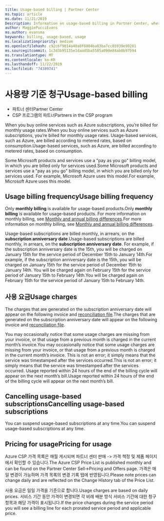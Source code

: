```yaml
---
title: Usage-based billing | Partner Center
ms.topic: article
ms.date: 11/21/2019
Description: Information on usage-based billing in Partner Center, where you're billed for monthly usage rates.
author: MaggiePucciEvans
ms.author: evansma
keywords: billing, usage-based, usage
ms.localizationpriority: medium
ms.openlocfilehash: c92c6f9014a40a0f8804ba83ba7cc85939e90281
ms.sourcegitcommit: 1c3d3b95135e1daad5ba5585a090e84ab0b97594
ms.translationtype: MT
ms.contentlocale: ko-KR
ms.lasthandoff: 11/22/2019
ms.locfileid: "74389741"
---
```

# <a name="usage-based-billing"></a><span data-ttu-id="843e8-104">사용량 기준 청구</span><span class="sxs-lookup"><span data-stu-id="843e8-104">Usage-based billing</span></span>

- <span data-ttu-id="843e8-105">파트너 센터</span><span class="sxs-lookup"><span data-stu-id="843e8-105">Partner Center</span></span>
- <span data-ttu-id="843e8-106">CSP 프로그램의 파트너</span><span class="sxs-lookup"><span data-stu-id="843e8-106">Partners in the CSP program</span></span>

<span data-ttu-id="843e8-107">When you buy online services such as Azure subscriptions, you’re billed for monthly usage rates.</span><span class="sxs-lookup"><span data-stu-id="843e8-107">When you buy online services such as Azure subscriptions, you’re billed for monthly usage rates.</span></span> <span data-ttu-id="843e8-108">Usage-based services, such as Azure, are billed according to metered rates, based on consumption.</span><span class="sxs-lookup"><span data-stu-id="843e8-108">Usage-based services, such as Azure, are billed according to metered rates, based on consumption.</span></span>

<span data-ttu-id="843e8-109">Some Microsoft products and services use a "pay as you go" billing model, in which you are billed only for services used.</span><span class="sxs-lookup"><span data-stu-id="843e8-109">Some Microsoft products and services use a "pay as you go" billing model, in which you are billed only for services used.</span></span> <span data-ttu-id="843e8-110">For example, Microsoft Azure uses this model.</span><span class="sxs-lookup"><span data-stu-id="843e8-110">For example, Microsoft Azure uses this model.</span></span> 

## <a name="usage-billing-frequency"></a><span data-ttu-id="843e8-111">Usage billing frequency</span><span class="sxs-lookup"><span data-stu-id="843e8-111">Usage billing frequency</span></span>

<span data-ttu-id="843e8-112">Only **monthly billing** is available for usage-based products.</span><span class="sxs-lookup"><span data-stu-id="843e8-112">Only **monthly billing** is available for usage-based products.</span></span> <span data-ttu-id="843e8-113">For more information on monthly billing, see [Monthly and annual billing differences](billing-annual-monthly.md).</span><span class="sxs-lookup"><span data-stu-id="843e8-113">For more information on monthly billing, see [Monthly and annual billing differences](billing-annual-monthly.md).</span></span>

<span data-ttu-id="843e8-114">Usage-based subscriptions are billed monthly, in arrears, on the **subscription anniversary date**.</span><span class="sxs-lookup"><span data-stu-id="843e8-114">Usage-based subscriptions are billed monthly, in arrears, on the **subscription anniversary date**.</span></span> <span data-ttu-id="843e8-115">For example, if the subscription anniversary date is the 15th, you will be charged on January 15th for the service period of December 15th to January 14th.</span><span class="sxs-lookup"><span data-stu-id="843e8-115">For example, if the subscription anniversary date is the 15th, you will be charged on January 15th for the service period of December 15th to January 14th.</span></span> <span data-ttu-id="843e8-116">You will be charged again on February 15th for the service period of January 15th to February 14th.</span><span class="sxs-lookup"><span data-stu-id="843e8-116">You will be charged again on February 15th for the service period of January 15th to February 14th.</span></span> 

## <a name="usage-charges"></a><span data-ttu-id="843e8-117">사용 요금</span><span class="sxs-lookup"><span data-stu-id="843e8-117">Usage charges</span></span>

<span data-ttu-id="843e8-118">The charges that are generated on the subscription anniversary date will appear on the following invoice and [reconciliation file](usage-based-recon-files.md).</span><span class="sxs-lookup"><span data-stu-id="843e8-118">The charges that are generated on the subscription anniversary date will appear on the following invoice and [reconciliation file](usage-based-recon-files.md).</span></span>

<span data-ttu-id="843e8-119">You may occasionally notice that some usage charges are missing from your invoice, or that usage from a previous month is charged in the current month’s invoice.</span><span class="sxs-lookup"><span data-stu-id="843e8-119">You may occasionally notice that some usage charges are missing from your invoice, or that usage from a previous month is charged in the current month’s invoice.</span></span> <span data-ttu-id="843e8-120">This is not an error; it simply means that the service was timestamped after the services occurred.</span><span class="sxs-lookup"><span data-stu-id="843e8-120">This is not an error; it simply means that the service was timestamped after the services occurred.</span></span> <span data-ttu-id="843e8-121">Usage reported within 24 hours of the end of the billing cycle will appear on the next month’s bill.</span><span class="sxs-lookup"><span data-stu-id="843e8-121">Usage reported within 24 hours of the end of the billing cycle will appear on the next month’s bill.</span></span>

## <a name="cancelling-usage-based-subscriptions"></a><span data-ttu-id="843e8-122">Cancelling usage-based subscriptions</span><span class="sxs-lookup"><span data-stu-id="843e8-122">Cancelling usage-based subscriptions</span></span>

<span data-ttu-id="843e8-123">You can suspend usage-based subscriptions at any time.</span><span class="sxs-lookup"><span data-stu-id="843e8-123">You can suspend usage-based subscriptions at any time.</span></span>

## <a name="pricing-for-usage"></a><span data-ttu-id="843e8-124">Pricing for usage</span><span class="sxs-lookup"><span data-stu-id="843e8-124">Pricing for usage</span></span>

<span data-ttu-id="843e8-125">Azure CSP 가격 목록은 매월 게시되며 파트너 센터 판매 -> 가격 책정 및 제품 페이지에서 확인할 수 있습니다.</span><span class="sxs-lookup"><span data-stu-id="843e8-125">The Azure CSP Price List is published monthly and can be found on the Partner Center Sell->Pricing and Offers page.</span></span> <span data-ttu-id="843e8-126">가격은 매일 변경이 가능하며 가격 목록의 변경 기록 탭에 반영됩니다.</span><span class="sxs-lookup"><span data-stu-id="843e8-126">Please note prices can change daily and are reflected on the Change History tab of the Price List.</span></span>

<span data-ttu-id="843e8-127">사용 요금은 일일 가격을 기준으로 합니다.</span><span class="sxs-lookup"><span data-stu-id="843e8-127">Usage charges are based on daily prices.</span></span> <span data-ttu-id="843e8-128">서비스 기간 동안 가격이 변경되면 각 비례 배분 방식 서비스 기간에 대한 청구 항목과 해당 가격이 표시됩니다.</span><span class="sxs-lookup"><span data-stu-id="843e8-128">If the price changes during the service period you will see a billing line for each prorated service period and applicable price.</span></span>
